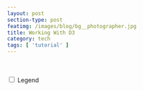 ```yaml
---
layout: post
section-type: post
featimg: /images/blog/bg__photographer.jpg
title: Working With D3
category: tech
tags: [ 'tutorial' ]
---
```


<div id="main">
<div id="sequence"></div>
<div id="chart">
<div id="explanation" style="visibility: hidden;">
<span id="percentage"></span><br/>
of visits begin with this sequence of pages
</div>
</div>
</div>
<div id="sidebar">
<input type="checkbox" id="togglelegend"> Legend<br/>
<div id="legend" style="visibility: hidden;"></div>
</div>
<script type="text/javascript" src="sequences.js"></script>
<script type="text/javascript">
// Hack to make this example display correctly in an iframe on bl.ocks.org
d3.select(self.frameElement).style("height", "700px");
</script> 